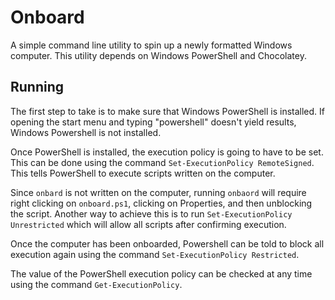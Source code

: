 # Onboard

A simple command line utility to spin up a newly formatted Windows computer. This utility depends on Windows PowerShell and Chocolatey. 

## Running

The first step to take is to make sure that Windows PowerShell is installed. If opening the start menu and typing "powershell" doesn't yield results, Windows Powershell is not installed. 

Once PowerShell is installed, the execution policy is going to have to be set. This can be done using the command `Set-ExecutionPolicy RemoteSigned`. This tells PowerShell to execute scripts written on the computer. 

Since `onbard` is not written on the computer, running `onbaord` will require right clicking on `onboard.ps1`, clicking on Properties, and then unblocking the script. Another way to achieve this is to run `Set-ExecutionPolicy Unrestricted` which will allow all scripts after confirming execution. 

Once the computer has been onboarded, Powershell can be told to block all execution again using the command `Set-ExecutionPolicy Restricted`. 

The value of the PowerShell execution policy can be checked at any time using the command `Get-ExecutionPolicy`. 